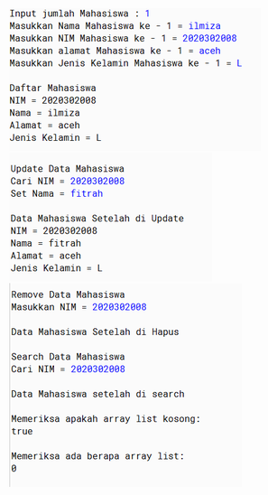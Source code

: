 [![N|Solid](https://github.com/Ilmiza08/myjavacolection/blob/master/ss1.png)](https://github.com/Ilmiza08/myjavacolection/blob/master/ss1.png)
[![N|Solid](https://github.com/Ilmiza08/myjavacolection/blob/master/ss2.png)](https://github.com/Ilmiza08/myjavacolection/blob/master/ss2.png)
[![N|Solid](https://github.com/Ilmiza08/myjavacolection/blob/master/ss3.png)](https://github.com/Ilmiza08/myjavacolection/blob/master/ss3.png)
